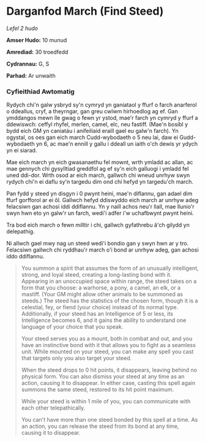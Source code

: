 # Darganfod March (Find Steed)

*Lefel 2 hudo*

**Amser Hudo:** 10 munud

**Amrediad:** 30 troedfedd

**Cydrannau:** G, S

**Parhad:** Ar unwaith

### Cyfieithiad Awtomatig

Rydych chi'n galw ysbryd sy'n cymryd yn ganiataol y ffurf o farch anarferol o ddeallus, cryf, a theyrngar, gan greu cwlwm hirhoedlog ag ef. Gan ymddangos mewn lle gwag o fewn yr ystod, mae'r farch yn cymryd y ffurf a ddewiswch: ceffyl rhyfel, merlen, camel, elc, neu fastiff. (Mae'n bosibl y bydd eich GM yn caniatáu i anifeiliaid eraill gael eu galw'n farch). Yn ogystal, os oes gan eich march Cudd-wybodaeth o 5 neu lai, daw ei Gudd-wybodaeth yn 6, ac mae'n ennill y gallu i ddeall un iaith o'ch dewis yr ydych yn ei siarad.

Mae eich march yn eich gwasanaethu fel mownt, wrth ymladd ac allan, ac mae gennych chi gysylltiad greddfol ag ef sy'n eich galluogi i ymladd fel uned ddi-dor. Wrth osod ar eich march, gallwch chi wneud unrhyw swyn rydych chi'n ei daflu sy'n targedu dim ond chi hefyd yn targedu'ch march.

Pan fydd y steed yn disgyn i 0 pwynt heini, mae'n diflannu, gan adael dim ffurf gorfforol ar ei ôl. Gallwch hefyd ddiswyddo eich march ar unrhyw adeg felacsiwn gan achosi iddi ddiflannu. Yn y naill achos neu'r llall, mae llunio'r swyn hwn eto yn galw'r un farch, wedi'i adfer i'w uchafbwynt pwynt heini.

Tra bod eich march o fewn milltir i chi, gallwch gyfathrebu â'ch gilydd yn delepathig.

Ni allwch gael mwy nag un steed wedi'i bondio gan y swyn hwn ar y tro. Felacsiwn gallwch chi ryddhau'r march o'i bond ar unrhyw adeg, gan achosi iddo ddiflannu.

>  You summon a spirit that assumes the form of an unusually intelligent, strong, and loyal steed, creating a long-lasting bond with it. Appearing in an unoccupied space within range, the steed takes on a form that you choose: a warhorse, a pony, a camel, an elk, or a mastiff. (Your GM might allow other animals to be summoned as steeds.) The steed has the statistics of the chosen form, though it is a celestial, fey, or fiend (your choice) instead of its normal type. Additionally, if your steed has an Intelligence of 5 or less, its Intelligence becomes 6, and it gains the ability to understand one language of your choice that you speak.
>  
>  Your steed serves you as a mount, both in combat and out, and you have an instinctive bond with it that allows you to fight as a seamless unit. While mounted on your steed, you can make any spell you cast that targets only you also target your steed.
>  
>  When the steed drops to 0 hit points, it disappears, leaving behind no physical form. You can also dismiss your steed at any time as an action, causing it to disappear. In either case, casting this spell again summons the same steed, restored to its hit point maximum.
>  
>  While your steed is within 1 mile of you, you can communicate with each other telepathically.
>  
>  You can't have more than one steed bonded by this spell at a time. As an action, you can release the steed from its bond at any time, causing it to disappear.